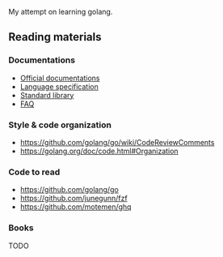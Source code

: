 My attempt on learning golang.

## Reading materials

### Documentations

- [Official documentations](https://golang.org/doc)
- [Language specification](https://golang.org/ref/spec)
- [Standard library](https://golang.org/pkg)
- [FAQ](https://golang.org/doc/faq)

### Style & code organization

- https://github.com/golang/go/wiki/CodeReviewComments
- https://golang.org/doc/code.html#Organization

### Code to read

- https://github.com/golang/go
- https://github.com/junegunn/fzf
- https://github.com/motemen/ghq

### Books

TODO
